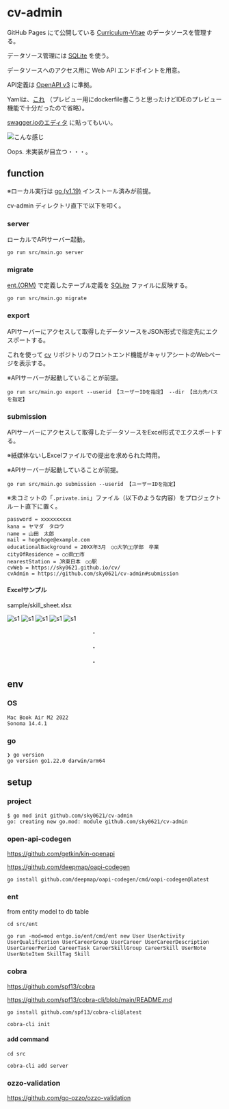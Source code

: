 # cv-admin

GitHub Pages にて公開している [Curriculum-Vitae](https://sky0621.github.io/cv/) のデータソースを管理する。

データソース管理には [SQLite](https://www.sqlite.org/index.html) を使う。

データソースへのアクセス用に Web API エンドポイントを用意。

API定義は [OpenAPI v3](https://swagger.io/specification/) に準拠。

Yamlは、[これ](./schema/openapi.yml) （プレビュー用にdockerfile書こうと思ったけどIDEのプレビュー機能で十分だったので省略）。

[swagger.ioのエディタ](https://editor-next.swagger.io/) に貼ってもいい。

![こんな感じ](pics/cvapi.png)

Oops. 未実装が目立つ・・・。

## function

※ローカル実行は [go (v1.19)](https://go.dev/) インストール済みが前提。

cv-admin ディレクトリ直下で以下を叩く。

### server

ローカルでAPIサーバー起動。

```
go run src/main.go server
```

### migrate

[ent.(ORM)](https://entgo.io/ja/) で定義したテーブル定義を [SQLite](https://www.sqlite.org/index.html) ファイルに反映する。

```
go run src/main.go migrate
```

### export

APIサーバーにアクセスして取得したデータソースをJSON形式で指定先にエクスポートする。

これを使って [cv](https://github.com/sky0621/cv) リポジトリのフロントエンド機能がキャリアシートのWebページを表示する。

※APIサーバーが起動していることが前提。

```
go run src/main.go export --userid 【ユーザーIDを指定】 --dir 【出力先パスを指定】
```

### submission

APIサーバーにアクセスして取得したデータソースをExcel形式でエクスポートする。

※紙媒体ないしExcelファイルでの提出を求められた時用。

※APIサーバーが起動していることが前提。

```
go run src/main.go submission --userid 【ユーザーIDを指定】
```

※未コミットの「`.private.ini`」ファイル（以下のような内容）をプロジェクトルート直下に置く。

```
password = xxxxxxxxxx
kana = ヤマダ　タロウ
name = 山田　太郎
mail = hogehoge@example.com
educationalBackground = 20XX年3月　○○大学□□学部　卒業
cityOfResidence = ○○県□□市
nearestStation = JR東日本　○○駅
cvWeb = https://sky0621.github.io/cv/
cvAdmin = https://github.com/sky0621/cv-admin#submission
```

#### Excelサンプル

sample/skill_sheet.xlsx

![s1](pics/skillsheet01.png)
![s1](pics/skillsheet02.png)
![s1](pics/skillsheet03.png)
![s1](pics/skillsheet04.png)
![s1](pics/skillsheet05.png)

　　　　　　　　　　　　　　・

　　　　　　　　　　　　　　・

　　　　　　　　　　　　　　・

## env

### OS

```
Mac Book Air M2 2022
Sonoma 14.4.1
```

### go

```
❯ go version
go version go1.22.0 darwin/arm64
```

## setup

### project

```
$ go mod init github.com/sky0621/cv-admin
go: creating new go.mod: module github.com/sky0621/cv-admin
```

### open-api-codegen

https://github.com/getkin/kin-openapi

https://github.com/deepmap/oapi-codegen

```
go install github.com/deepmap/oapi-codegen/cmd/oapi-codegen@latest
```

### ent

from entity model to db table

```
cd src/ent
```

```
go run -mod=mod entgo.io/ent/cmd/ent new User UserActivity UserQualification UserCareerGroup UserCareer UserCareerDescription UserCareerPeriod CareerTask CareerSkillGroup CareerSkill UserNote UserNoteItem SkillTag Skill
```

### cobra

https://github.com/spf13/cobra

https://github.com/spf13/cobra-cli/blob/main/README.md

```
go install github.com/spf13/cobra-cli@latest
```

```
cobra-cli init
```

#### add command

```
cd src
```

```
cobra-cli add server
```

### ozzo-validation

https://github.com/go-ozzo/ozzo-validation